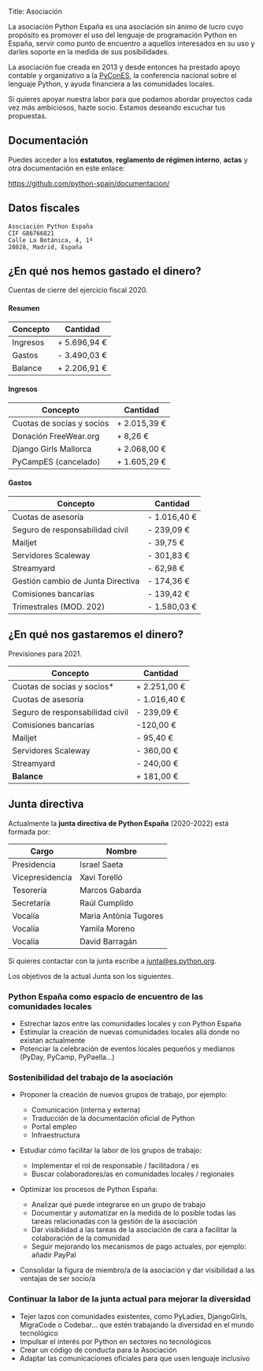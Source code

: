 Title: Asociación

La asociación Python España es una asociación sin ánimo de lucro cuyo propósito es promover el uso del lenguaje de programación Python en España, servir como punto de encuentro a aquellos interesados en su uso y darles soporte en la medida de sus posibilidades.

La asociación fue creada en 2013 y desde entonces ha prestado apoyo contable y organizativo a la [PyConES](https://es.pycon.org), la conferencia nacional sobre el lenguaje Python, y ayuda financiera a las comunidades locales.

Si quieres apoyar nuestra labor para que podamos abordar proyectos cada vez más ambiciosos, hazte socio. Estamos deseando escuchar tus propuestas.

## Documentación

Puedes acceder a los **estatutos**, **reglamento de régimen interno**, **actas** y otra documentación en este enlace:

https://github.com/python-spain/documentacion/

## Datos fiscales

```
Asociación Python España
CIF G86766821
Calle La Botánica, 4, 1º
28028, Madrid, España
```


## ¿En qué nos hemos gastado el dinero?

Cuentas de cierre del ejercicio fiscal 2020.

#### Resumen

| Concepto | Cantidad     |
|----------|--------------|
| Ingresos | + 5.696,94 € |
| Gastos   | - 3.490,03 € |
| Balance  | + 2.206,91 € |


#### Ingresos

| Concepto                  |       Cantidad |
|---------------------------|----------------|
| Cuotas de socias y socios |   + 2.015,39 € |
| Donación FreeWear.org     |       + 8,26 € |
| Django Girls Mallorca     |   + 2.068,00 € |
| PyCampES (cancelado)      |   + 1.605,29 € |


#### Gastos

| Concepto                               |     Cantidad |
|----------------------------------------|--------------|
| Cuotas de asesoría                     | - 1.016,40 € |
| Seguro de responsabilidad civil        |   - 239,09 € |
| Mailjet                                |    - 39,75 € |
| Servidores Scaleway                    |   - 301,83 € |
| Streamyard                             |    - 62,98 € |
| Gestión cambio de Junta Directiva      |   - 174,36 € |
| Comisiones bancarias                   |   - 139,42 € |
| Trimestrales (MOD. 202)                | - 1.580,03 € |


## ¿En qué nos gastaremos el dinero?

Previsiones para 2021.

| Concepto                        |     Cantidad |
|---------------------------------|--------------|
| Cuotas de socias y socios*      | + 2.251,00 € |
| Cuotas de asesoría              | - 1.016,40 € |
| Seguro de responsabilidad civil |   - 239,09 € |
| Comisiones bancarias            |    -120,00 € |
| Mailjet                         |    - 95,40 € |
| Servidores Scaleway             |  - 360,00  € |
| Streamyard                      |   - 240,00 € |
| **Balance**                     |   + 181,00 € |


## Junta directiva

Actualmente la **junta directiva de Python España** (2020-2022) está formada por:

|  Cargo            |  Nombre                   |
| ----------------- | ------------------------- |
|  Presidencia      |  Israel Saeta             |
|  Vicepresidencia  |  Xavi Torelló             |
|  Tesorería        |  Marcos Gabarda           |
|  Secretaría       |  Raúl Cumplido            |
|  Vocalía          |  Maria Antònia Tugores    |
|  Vocalía          |  Yamila Moreno            |
|  Vocalía          |  David Barragán           |

Si quieres contactar con la junta escribe a [junta@es.python.org](mailto:junta@es.python.org).


Los objetivos de la actual Junta son los siguientes.

### Python España como espacio de encuentro de las comunidades locales

- Estrechar lazos entre las comunidades locales y con Python España
- Estimular la creación de nuevas comunidades locales allá donde no existan actualmente
- Potenciar la celebración de eventos locales pequeños y medianos (PyDay, PyCamp, PyPaella…)

### Sostenibilidad del trabajo de la asociación

- Proponer la creación de nuevos grupos de trabajo, por ejemplo:
    - Comunicación (interna y externa)
    - Traducción de la documentación oficial de Python
    - Portal empleo
    - Infraestructura

- Estudiar cómo facilitar la labor de los grupos de trabajo:
    - Implementar el rol de responsable / facilitadora / es
    - Buscar colaboradores/as en comunidades locales / regionales

- Optimizar los procesos de Python España:
    - Analizar qué puede integrarse en un grupo de trabajo
    - Documentar y automatizar en la medida de lo posible todas las tareas relacionadas con la gestión de la asociación
    - Dar visibilidad a las tareas de la asociación de cara a facilitar la colaboración de la comunidad
    - Seguir mejorando los mecanismos de pago actuales, por ejemplo: añadir PayPal

- Consolidar la figura de miembro/a de la asociación y dar visibilidad a las ventajas de ser socio/a

### Continuar la labor de la junta actual para mejorar la diversidad

- Tejer lazos con comunidades existentes, como PyLadies, DjangoGirls, MigraCode o Codebar… que estén trabajando la diversidad en el mundo tecnológico
- Impulsar el interés por Python en sectores no tecnológicos
- Crear un código de conducta para la Asociación
- Adaptar las comunicaciones oficiales para que usen lenguaje inclusivo
